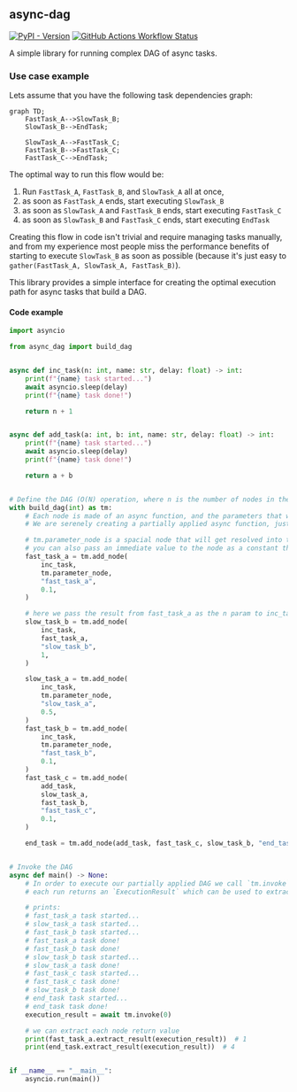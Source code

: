 async-dag
---
[![PyPI - Version](https://img.shields.io/pypi/v/async-dag)](https://pypi.org/project/async-dag/)
[![GitHub Actions Workflow Status](https://img.shields.io/github/actions/workflow/status/nhruo123/async-dag/workflow.yml)](https://github.com/nhruo123/async-dag/actions)


A simple library for running complex DAG of async tasks.

### Use case example

Lets assume that you have the following task dependencies graph:
```mermaid
graph TD;
    FastTask_A-->SlowTask_B;
    SlowTask_B-->EndTask;

    SlowTask_A-->FastTask_C;
    FastTask_B-->FastTask_C;
    FastTask_C-->EndTask;
```

The optimal way to run this flow would be:

1) Run `FastTask_A`, `FastTask_B`, and `SlowTask_A` all at once,
2) as soon as `FastTask_A` ends, start executing `SlowTask_B`
3) as soon as `SlowTask_A` and `FastTask_B` ends, start executing `FastTask_C`
4) as soon as `SlowTask_B` and `FastTask_C` ends, start executing `EndTask`

Creating this flow in code isn't trivial and require managing tasks manually, and from my experience most people miss the performance benefits of starting to execute `SlowTask_B` as soon as possible
(because it's just easy to `gather(FastTask_A, SlowTask_A, FastTask_B)`).

This library provides a simple interface for creating the optimal execution path for async tasks that build a DAG.

#### Code example
```python
import asyncio

from async_dag import build_dag


async def inc_task(n: int, name: str, delay: float) -> int:
    print(f"{name} task started...")
    await asyncio.sleep(delay)
    print(f"{name} task done!")

    return n + 1


async def add_task(a: int, b: int, name: str, delay: float) -> int:
    print(f"{name} task started...")
    await asyncio.sleep(delay)
    print(f"{name} task done!")

    return a + b


# Define the DAG (O(N) operation, where n is the number of nodes in the DAG)
with build_dag(int) as tm:
    # Each node is made of an async function, and the parameters that will get passed to it at invoke time, a parameter can be either a value or another node.
    # We are serenely creating a partially applied async function, just like `functools.partial`.

    # tm.parameter_node is a spacial node that will get resolved into the invoke parameter (the value passed to `tm.invoke`)
    # you can also pass an immediate value to the node as a constant that will be the same across all invocations
    fast_task_a = tm.add_node(
        inc_task,
        tm.parameter_node,
        "fast_task_a",
        0.1,
    )

    # here we pass the result from fast_task_a as the n param to inc_task node
    slow_task_b = tm.add_node(
        inc_task,
        fast_task_a,
        "slow_task_b",
        1,
    )

    slow_task_a = tm.add_node(
        inc_task,
        tm.parameter_node,
        "slow_task_a",
        0.5,
    )
    fast_task_b = tm.add_node(
        inc_task,
        tm.parameter_node,
        "fast_task_b",
        0.1,
    )
    fast_task_c = tm.add_node(
        add_task,
        slow_task_a,
        fast_task_b,
        "fast_task_c",
        0.1,
    )

    end_task = tm.add_node(add_task, fast_task_c, slow_task_b, "end_task", 0.1)


# Invoke the DAG
async def main() -> None:
    # In order to execute our partially applied DAG we call `tm.invoke` and pass in the parameters, we can invoke the same DAG many times after we have fully built it.
    # each run returns an `ExecutionResult` which can be used to extract the return value of each node by calling `extract_result` on the node.

    # prints:
    # fast_task_a task started...
    # slow_task_a task started...
    # fast_task_b task started...
    # fast_task_a task done!
    # fast_task_b task done!
    # slow_task_b task started...
    # slow_task_a task done!
    # fast_task_c task started...
    # fast_task_c task done!
    # slow_task_b task done!
    # end_task task started...
    # end_task task done!
    execution_result = await tm.invoke(0)

    # we can extract each node return value
    print(fast_task_a.extract_result(execution_result))  # 1
    print(end_task.extract_result(execution_result))  # 4


if __name__ == "__main__":
    asyncio.run(main())
```
